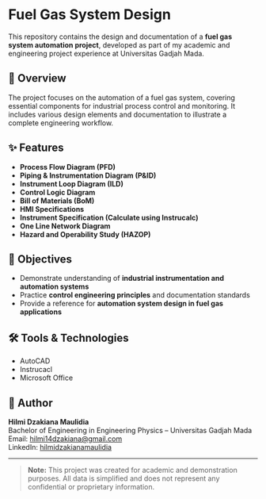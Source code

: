 # Fuel Gas System Design

This repository contains the design and documentation of a **fuel gas system automation project**, developed as part of my academic and engineering project experience at Universitas Gadjah Mada.

## 📝 Overview
The project focuses on the automation of a fuel gas system, covering essential components for industrial process control and monitoring. It includes various design elements and documentation to illustrate a complete engineering workflow.

## ✨ Features
- **Process Flow Diagram (PFD)**  
- **Piping & Instrumentation Diagram (P&ID)**  
- **Instrument Loop Diagram (ILD)**  
- **Control Logic Diagram**  
- **Bill of Materials (BoM)**  
- **HMI Specifications**  
- **Instrument Specification (Calculate using Instrucalc)**  
- **One Line Network Diagram**
- **Hazard and Operability Study (HAZOP)**

## 🎯 Objectives
- Demonstrate understanding of **industrial instrumentation and automation systems**  
- Practice **control engineering principles** and documentation standards  
- Provide a reference for **automation system design in fuel gas applications**

## 🛠 Tools & Technologies
- AutoCAD  
- Instrucacl  
- Microsoft Office 

## 👤 Author
**Hilmi Dzakiana Maulidia**  
Bachelor of Engineering in Engineering Physics – Universitas Gadjah Mada  
Email: hilmi14dzakiana@gmail.com  
LinkedIn: [hilmidzakianamaulidia](https://www.linkedin.com/in/hilmidzakianamaulidia)

---

> **Note:** This project was created for academic and demonstration purposes. All data is simplified and does not represent any confidential or proprietary information.
